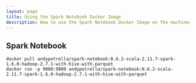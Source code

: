 ```yaml
---
layout: page
title: Using the Spark Notebook Docker Image
description: How to use the Spark Notebook Docker Image on the machines in the Huygens terminal rooms
---
```


## Spark Notebook

    docker pull andypetrella/spark-notebook:0.6.2-scala-2.11.7-spark-1.6.0-hadoop-2.7.1-with-hive-with-parquet
    docker run -p 9000:9000 andypetrella/spark-notebook:0.6.2-scala-2.11.7-spark-1.6.0-hadoop-2.7.1-with-hive-with-parquet

